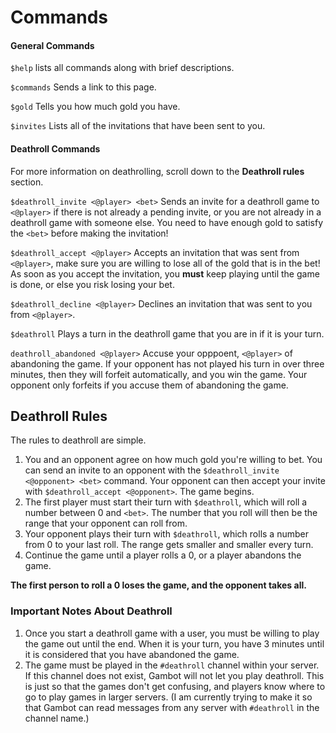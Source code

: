 # Commands
#### General Commands

`$help` lists all commands along with brief descriptions.

`$commands` Sends a link to this page.

`$gold` Tells you how much gold you have.

`$invites` Lists all of the invitations that have been sent to you.

#### Deathroll Commands

For more information on deathrolling, scroll down to the **Deathroll rules** section.

`$deathroll_invite <@player> <bet>` Sends an invite for a deathroll game to `<@player>` if there is not already a pending invite, or you are not already in a deathroll game with someone else.  You need to have enough gold to satisfy the `<bet>` before making the invitation!

`$deathroll_accept <@player>` Accepts an invitation that was sent from `<@player>`, make sure you are willing to lose all of the gold that is in the bet!  As soon as you accept the invitation, you **must** keep playing until the game is done, or else you risk losing your bet.

`$deathroll_decline <@player>` Declines an invitation that was sent to you from `<@player>`.

`$deathroll` Plays a turn in the deathroll game that you are in if it is your turn.

`deathroll_abandoned <@player>` Accuse your opppoent, `<@player>` of abandoning the game.  If your opponent has not played his turn in over three minutes, then they will forfeit automatically, and you win the game.  Your opponent only forfeits if you accuse them of abandoning the game.

## Deathroll Rules

The rules to deathroll are simple. 
1. You and an opponent agree on how much gold you're willing to bet.  You can send an invite to an opponent with the `$deathroll_invite <@opponent> <bet>` command.  Your opponent can then accept your invite with `$deathroll_accept <@opponent>`.  The game begins.
2. The first player must start their turn with `$deathroll`, which will roll a number between 0 and `<bet>`.  The number that you roll will then be the range that your opponent can roll from. 
3. Your opponent plays their turn with `$deathroll`, which rolls a number from 0 to your last roll.  The range gets smaller and smaller every turn.
4. Continue the game until a player rolls a 0, or a player abandons the game.

**The first person to roll a 0 loses the game, and the opponent takes all.**

### Important Notes About Deathroll
1. Once you start a deathroll game with a user, you must be willing to play the game out until the end.  When it is your turn, you have 3 minutes until it is considered that you have abandoned the game.
2. The game must be played in the `#deathroll` channel within your server.  If this channel does not exist, Gambot will not let you play deathroll. This is just so that the games don't get confusing, and players know where to go to play games in larger servers. (I am currently trying to make it so that Gambot can read messages from any server with `#deathroll` in the channel name.)